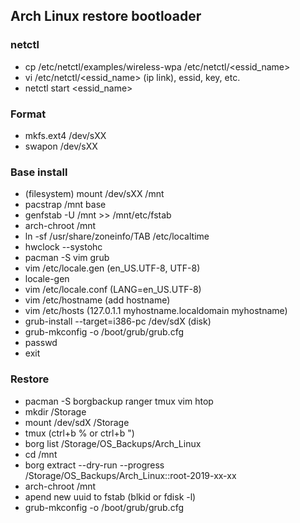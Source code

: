 ## Arch Linux restore bootloader

### netctl
- cp /etc/netctl/examples/wireless-wpa /etc/netctl/<essid_name>
- vi /etc/netctl/<essid_name> (ip link), essid, key, etc.
- netctl start <essid_name>

### Format
- mkfs.ext4 /dev/sXX
- swapon /dev/sXX

### Base install
- (filesystem) mount /dev/sXX /mnt
- pacstrap /mnt base
- genfstab -U /mnt >> /mnt/etc/fstab
- arch-chroot /mnt
- ln -sf /usr/share/zoneinfo/TAB /etc/localtime
- hwclock --systohc
- pacman -S vim grub
- vim /etc/locale.gen (en_US.UTF-8, UTF-8)
- locale-gen
- vim /etc/locale.conf (LANG=en_US.UTF-8)
- vim /etc/hostname (add hostname)
- vim /etc/hosts (127.0.1.1 myhostname.localdomain myhostname)
- grub-install --target=i386-pc /dev/sdX (disk)
- grub-mkconfig -o /boot/grub/grub.cfg
- passwd
- exit

### Restore
- pacman -S borgbackup ranger tmux vim htop
- mkdir /Storage
- mount /dev/sdX /Storage
- tmux  (ctrl+b % or ctrl+b ")
- borg list /Storage/OS_Backups/Arch_Linux
- cd /mnt
- borg extract --dry-run --progress /Storage/OS_Backups/Arch_Linux::root-2019-xx-xx
- arch-chroot /mnt
- apend new uuid to fstab (blkid or fdisk -l)
- grub-mkconfig -o /boot/grub/grub.cfg 

